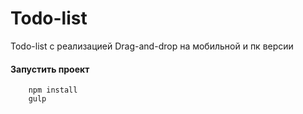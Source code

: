 # Todo-list
 Todo-list с реализацией Drag-and-drop на мобильной и пк версии

#### Запустить проект

        npm install
        gulp

